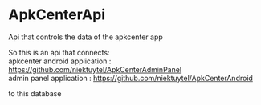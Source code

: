 # ApkCenterApi
Api that controls the data of the apkcenter app

So this is an api that connects:   
  apkcenter android application : https://github.com/niektuytel/ApkCenterAdminPanel  
  admin panel application : https://github.com/niektuytel/ApkCenterAndroid   
  
to this database
  

